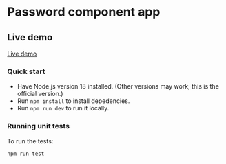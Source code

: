 # Password component app

## Live demo
[Live demo](https://658da5204abcd606bcff7088--lucent-boba-eccb7e.netlify.app/)

### Quick start

* Have Node.js version 18 installed. (Other versions may work; this is the official version.)
* Run `npm install` to install depedencies.
* Run `npm run dev` to run it locally.

### Running unit tests

To run the tests:
```
npm run test
```

